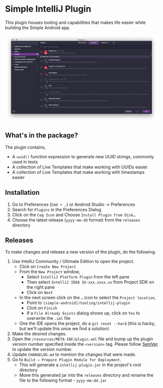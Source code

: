 # Simple IntelliJ Plugin
This plugin houses tooling and capabilities that makes life easier while building the Simple Android app.

![Simple.org IntelliJ Plugin](doc/simple-intellij-plugin.png)

## What's in the package?
The plugin contains,
- A `uuid()` function expression to generate new UUID strings, commonly used in tests
- A collection of Live Templates that make working with UUIDs easier
- A collection of Live Templates that make working with timestamps easier

## Installation
1. Go to Preferences (`Cmd + ,`) or Android Studio → Preferences
2. Search for `Plugins` in the Preferences Dialog
3. Click on the `Cog Icon` and Choose `Install Plugin from Disk…`
4. Choose the latest release (`yyyy-mm-dd` format) from the `releases` directory

## Releases
To make changes and release a new version of the plugin, do the following.

1. Use IntelliJ Community / Ultimate Edition to open the project.
   - Click on `Create New Project`
   - From the `New Project` window,
     - Select `IntelliJ Platform Plugin` from the left pane
     - Then select `IntelliJ IDEA IU-xxx.xxxx.xx` from Project SDK on the right pane
     - Click on `Next`
   - In the next screen click on the `…` icon to select the `Project location`,
     - Point to `[simple-android]/tooling/intellij-plugin`
     - Click on `Finish`
     - If a `File Already Exists` dialog shows up, click on `Yes` to overwrite the `.iml` file
   - One the IDE opens the project, do a `git reset --hard` (this is hacky, but we'll update this once we find a solution)
2. Make the desired changes.
3. Open the `/resources/META-INF/plugin.xml` file and bump up the plugin version number specified inside the `<version>` tag. Please follow [SemVer](https://semver.org/) to update the version number.
4. Update `CHANGELOG.md` to mention the changes that were made.
5. Go to `Build → Prepare Plugin Module for Deployment`.
   - This will generate a `intellij-plugin.jar` in the project's root directory
   - Move this generated jar into the `releases` directory and rename the file to the following format - `yyyy-mm-dd.jar`
